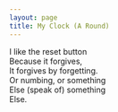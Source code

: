 ```yaml
---
layout: page
title: My Clock (A Round)
---
```


I like the reset button \
Because it forgives, \
It forgives by forgetting. \
Or numbing, or something \
Else (speak of) something \
Else.
